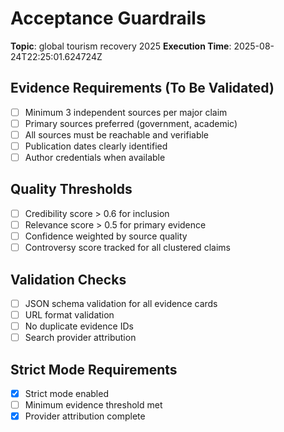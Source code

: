 # Acceptance Guardrails

**Topic**: global tourism recovery 2025
**Execution Time**: 2025-08-24T22:25:01.624724Z

## Evidence Requirements (To Be Validated)
- [ ] Minimum 3 independent sources per major claim
- [ ] Primary sources preferred (government, academic)
- [ ] All sources must be reachable and verifiable
- [ ] Publication dates clearly identified
- [ ] Author credentials when available

## Quality Thresholds
- [ ] Credibility score > 0.6 for inclusion
- [ ] Relevance score > 0.5 for primary evidence
- [ ] Confidence weighted by source quality
- [ ] Controversy score tracked for all clustered claims

## Validation Checks
- [ ] JSON schema validation for all evidence cards
- [ ] URL format validation
- [ ] No duplicate evidence IDs
- [ ] Search provider attribution

## Strict Mode Requirements
- [x] Strict mode enabled
- [ ] Minimum evidence threshold met
- [x] Provider attribution complete
